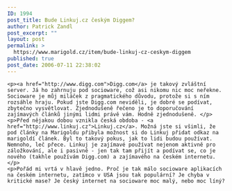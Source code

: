 ```yaml
---
ID: 1994
post_title: Bude Linkuj.cz českým Diggem?
author: Patrick Zandl
post_excerpt: ""
layout: post
permalink: >
  https://www.marigold.cz/item/bude-linkuj-cz-ceskym-diggem
published: true
post_date: 2006-07-11 22:38:02
---
```

	<p><a href="http://www.digg.com">Digg.com</a> je takový zvláštní server. Já ho zahrnuju pod socioware, což asi nikomu nic moc neřekne. Socioware je můj miláček z pragmatického důvodu, protože si s ním rozsáhle hraju. Pokud jste Digg.com neviděli, je dobré se podívat, zbytečno vysvětlovat. Zjednodušeně řečeno je to doporučování zajímavých článků jinými lidmi právě vám. Hodně zjednodušeně. </p>
	<p>Před nějakou dobou vznikla česká obdoba - <a href="http://www.linkuj.cz">Linkuj.cz</a>. Možná jste si všimli, že pod články na Marigoldu přibyla možnost si do Linkuj přidat odkaz na marigoldí článek. Byl to takový pokus, jak to lidi budou používat. Nemnoho, leč přece. Linkuj je zajímavé používat nejenom aktivně pro záložkování, ale i pasivně - jen tak tam přijít a podívat se, co je nového (takhle používám Digg.com) a zajímavého na českém internetu. </p>
	<p>Pořád mi vrtá v hlavě jedno. Proč je tak málo socioware aplikacích na českém internetu, zatímco v USA jsou tak populární? Je chyba v kritické mase? Je český internet na socioware moc malý, nebo moc líný?
</p>
